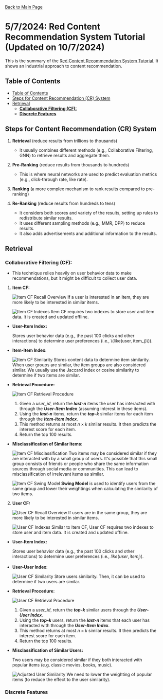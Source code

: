 [Back to Main Page](../README.md)

<h1>5/7/2024: Red Content Recommendation System Tutorial (Updated on 10/7/2024) </h1>

This is the summary of the [Red Content Recommendation System Tutorial](https://youtu.be/5dTOPen28ts?si=qhYBTACSpeeFZXqk). It shows an industrial approach to content recommendation.


## Table of Contents
- [Table of Contents](#table-of-contents)
- [Steps for Content Recommendation (CR) System](#steps-for-content-recommendation-cr-system)
- [Retrieval](#retrieval)
  - [**Collaborative Filtering (CF):**](#collaborative-filtering-cf)
  - [**Discrete Features**](#discrete-features)



## Steps for Content Recommendation (CR) System
1. **Retrieval** (reduce results from trillions to thousands)
   - It usually combines different methods (e.g., Collaborative Filtering, GNN) to retrieve results and aggregate them.

2. **Pre-Ranking** (reduce results from thousands to hundreds)
   - This is where neural networks are used to predict evaluation metrics (e.g., click-through rate, like rate).

3. **Ranking** (a more complex mechanism to rank results compared to pre-ranking)

4. **Re-Ranking** (reduce results from hundreds to tens)
   - It considers both scores and variety of the results, setting up rules to redistribute similar results.
   - It uses different sampling methods (e.g., MMR, DPP) to reduce results.
   - It also adds advertisements and additional information to the results.



## Retrieval
### **Collaborative Filtering (CF):**
   - This technique relies heavily on user behavior data to make recommendations, but it might be difficult to collect user data.

1. **Item CF:**

   ![Item CF Recall Overview](./images/02_recall_01_itemCF_01.jpg)
   If a user is interested in an item, they are more likely to be interested in similar items.

   ![Item CF Indexes](./images/02_recall_01_itemCF_02.jpg)
   Item CF requires two indexes to store user and item data. It is created and updated offline.
   
- **User-Item Index:** 

   Stores user behavior data (e.g., the past 100 clicks and other interactions) to determine user preferences (i.e., \\(like(user, item_j)\\)).

- **Item-Item Index:** 
  
   ![Item CF Similarity](./images/02_recall_01_itemCF_03.jpg)
   Stores content data to determine item similarity. When user groups are similar, the item groups are also considered similar. We usually use the Jaccard index or cosine similarity to determine if two items are similar.

- **Retrieval Procedure:**
  
   ![Item CF Retrieval Procedure](./images/02_recall_01_itemCF_04.jpg)
   1. Given a *user_id*, return the ***last-n*** items the user has interacted with through the ***User-Item Index*** (assuming interest in these items).
   2. Using the ***last-n*** items, return the ***top-k*** similar items for each item through the ***Item-Item Index***.
   3. This method returns at most $n \times k$ similar results. It then predicts the interest score for each item.
   4. Return the top 100 results.

- **Misclassification of Similar Items:** 

   ![Item CF Misclassification](./images/02_recall_02_swing_01.jpg)
   Two items may be considered similar if they are interacted with by a small group of users. It's possible that this small group consists of friends or people who share the same information sources through social media or communities. This can lead to misclassification of irrelevant items as similar.

   ![Item CF Swing Model](./images/02_recall_02_swing_02.jpg)
   **Swing Model** is used to identify users from the same group and lower their weightings when calculating the similarity of two items.


2. **User CF:**

   ![User CF Recall Overview](./images/02_recall_03_userCF_01.jpg)
   If users are in the same group, they are more likely to be interested in similar items.

   ![User CF Indexes](./images/02_recall_03_userCF_02.jpg)
   Similar to Item CF, User CF requires two indexes to store user and item data. It is created and updated offline.

- **User-Item Index:**

   Stores user behavior data (e.g., the past 100 clicks and other interactions) to determine user preferences (i.e., $like(user, item_j)$).

- **User-User Index:**

   ![User CF Similarity](./images/02_recall_03_userCF_03.jpg)
   Store users similarity. Then, it can be used to determine if two users are similar.

- **Retrieval Procedure:**

   ![User CF Retrieval Procedure](./images/02_recall_03_userCF_04.jpg)
   1. Given a *user_id*, return the ***top-k*** similar users through the ***User-User Index***.
   2. Using the ***top-k*** users, return the ***last-n*** items that each user has interacted with through the ***User-Item Index***.
   3. This method returns at most $n \times k$ similar results. It then predicts the interest score for each item.
   4. Return the top 100 results.

- **Misclassification of Similar Users:**
  
   Two users may be considered similar if they both interacted with popular items (e.g. classic movies, books, music).

   ![Adjusted User Similarity](./images/02_recall_03_userCF_05.jpg)
   We need to lower the weighting of popular items (to reduce the effect to the user similarity).



### **Discrete Features**

